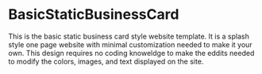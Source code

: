 # BasicStaticBusinessCard

This is the basic static business card style website template. It is a splash style one page website with minimal customization needed to make it your own. This design requires no coding knoweldge to make the eddits needed to modify the colors, images, and text displayed on the site.  

